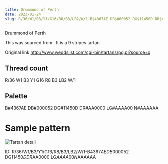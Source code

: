 ```yaml
---
title: Drummond of Perth
date: 2023-01-24
slug: R/36/W1/B3/Y1/G16/R8/B3/LB2/W/1-B$4367AE DB$000052 DG$11450D DR$AA0000 LG$AAAA00 N$AAAAAA
---
```

Drummond of Perth

This was sourced from <no value>.  It is a 9 stripes tartan.

Original link http://www.weddslist.com/cgi-bin/tartans/pg.pl?source=x

## Thread count
R/36 W1 B3 Y1 G16 R8 B3 LB2 W/1

## Palette
B#4367AE DB#000052 DG#11450D DR#AA0000 LG#AAAA00 N#AAAAAA

# Sample pattern

![Tartan detail](tartan.png "R/36 W1 B3 Y1 G16 R8 B3 LB2 W/1 tartan")

ID: R/36/W1/B3/Y1/G16/R8/B3/LB2/W/1-B$4367AE DB$000052 DG$11450D DR$AA0000 LG$AAAA00 N$AAAAAA